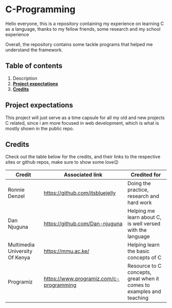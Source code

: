 # C-Programming

Hello everyone, this is a repository containing my experience on learning C as a language, thanks to my fellow friends, some research and my school experience

Overall, the repository contains some tackle programs that helped me understand the framework.

## Table of contents

1. Description
2. [__Project expectations__](#project-expectations)
3. [__Credits__](#credits)

## Project expectations

This project will just serve as a time capsule for all my old and new projects C related, since i am more focused in web development, which is what is mostly shown in the public repo.

## Credits

Check out the table below for the credits, and their links to the respective sites or github repos, make sure to show some love😉

| __Credit__                     | __Associated link__                     | __Credited for__                                                     |
|--------------------------------|-----------------------------------------|----------------------------------------------------------------------|
| Ronnie Denzel                  | <https://github.com/itsbluejelly>         | Doing the practice, research and hard work                           |
| Dan Njuguna                    | <https://github.com/Dan-njuguna>          | Helping me learn about C, is well versed with the language           |
| Multimedia University Of Kenya | <https://mmu.ac.ke/>                      | Helping learn the basic concepts of C                                |
| Programiz                      | <https://www.programiz.com/c-programming> | Resource to C concepts, great when it comes to examples and teaching |
